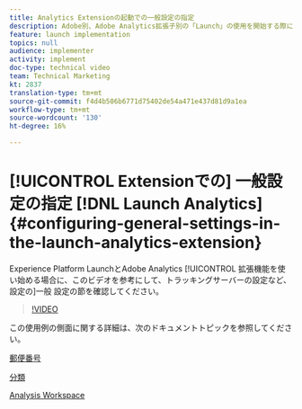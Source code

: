 ```yaml
---
title: Analytics Extensionの起動での一般設定の指定
description: Adobe別、Adobe Analytics拡張子別の「Launch」の使用を開始する際に、このビデオを使用すると、トラッキングサーバーの設定を含む、設定の一般的な設定部分を習得できます。
feature: launch implementation
topics: null
audience: implementer
activity: implement
doc-type: technical video
team: Technical Marketing
kt: 2837
translation-type: tm+mt
source-git-commit: f4d4b506b6771d75402de54a471e437d81d9a1ea
workflow-type: tm+mt
source-wordcount: '130'
ht-degree: 16%

---
```



# [!UICONTROL Extensionでの] 一般設定の指定 [!DNL Launch Analytics] {#configuring-general-settings-in-the-launch-analytics-extension}

Experience Platform LaunchとAdobe Analytics [!UICONTROL 拡張機能を使い始める場合に、このビデオを参考にして、トラッキングサーバーの設定など、設定の]一般  設定の節を確認してください。

>[!VIDEO](https://video.tv.adobe.com/v/27093/?quality=9)

この使用例の側面に関する詳細は、次のドキュメントトピックを参照してください。

[郵便番号](https://docs.adobe.com/help/en/analytics/components/variables/dimensions-reports/reports-zip.html)

[分類](https://docs.adobe.com/content/help/ja-JP/analytics/components/classifications/c-classifications.html)

[Analysis Workspace](https://docs.adobe.com/content/help/ja-JP/analytics/analyze/analysis-workspace/home.html)
